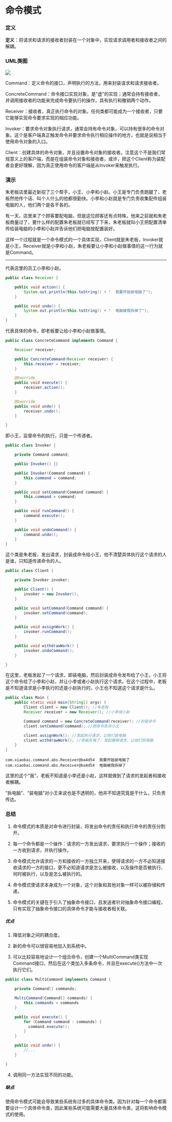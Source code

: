 # 命令模式

### 定义
**定义**：将请求和请求的接收者封装在一个对象中，实现请求调用者和接收者之间的解耦。

### UML类图

![](abre.png)

Command：定义命令的接口，声明执行的方法，用来封装请求和请求接收者。

ConcreteCommand：命令接口实现对象，是“虚”的实现；通常会持有接收者，并调用接收者的功能来完成命令要执行的操作，具有执行和撤销两个动作。

Receiver：接收者，真正执行命令的对象。任何类都可能成为一个接收者，只要它能够实现命令要求实现的相应功能。

Invoker：要求命令对象执行请求，通常会持有命令对象，可以持有很多的命令对象。这个是客户端真正触发命令并要求命令执行相应操作的地方，也就是说相当于使用命令对象的入口。

Client：创建具体的命令对象，并且设置命令对象的接收者。注意这个不是我们常规意义上的客户端，而是在组装命令对象和接收者，或许，把这个Client称为装配者会更好理解，因为真正使用命令的客户端是从Invoker来触发执行。

### 演示
朱老板店里最近新招了三个帮手，小王、小李和小赵。小王是专门负责跑腿了，老板然他传个话、叫个人什么的他都很勤快。小李和小赵就是专门负责收集配件组装电脑的人，他们两个是各干各的。

有一天，店里来了个顾客要配电脑，但是这位顾客还有点特殊，他来之前就和朱老板商量过了，要什么样的配置朱老板就已经写了下来，朱老板就叫小王把配置清单传给装电脑的小李和小赵并告诉他们把电脑按配置装好。

这样一个过程就是一个命令模式的一个具体实现，Client就是朱老板，Invoker就是小王，Receiver就是小李和小赵，朱老板要让小李和小赵做事情的这一行为就是Command。

***
代表店里的员工小李和小赵。
```java
public class Receiver {

    public void action() {
        System.out.println(this.toString() + "  我要开始装电脑了");
    }

    public void undo() {
        System.out.println(this.toString() + "  电脑被我拆掉了");
    }
}
```

代表具体的命令，即老板要让给小李和小赵做事情。
```java
public class ConcreteCommand implements Command {

    Receiver receiver;

    public ConcreteCommand(Receiver receiver) {
        this.receiver = receiver;
    }

    @Override
    public void execute() {
        receiver.action();
    }

    @Override
    public void undo() {
        receiver.undo();
    }

}
```

即小王，监督命令的执行，只是一个传递者。
```java
public class Invoker {

    private Command command;

    public Invoker() {}

    public Invoker(Command command) {
        this.command = command;
    }

    public void setCommand(Command command) {
        this.command = command;
    }

    public void runCommand() {
        command.execute();
    }

    public void undoCommand() {
        command.undo();
    }
}
```

这个类是朱老板，发出请求，封装成命令给小王，他不清楚具体执行这个请求的人是谁，只知道传递命令的人。
```java
public class Client {

    private Invoker invoker;

    public Client() {
        invoker = new Invoker();
    }

    public void setCommand(Command command) {
        invoker.setCommand(command);
    }

    public void assignWork() {
        invoker.runCommand();
    }

    public void withdrawWork() {
        invoker.undoCommand();
    }

}
```

在这里，老板发起了一个请求，即装电脑，然后封装成命令发布给了小王，小王将这个命令给了小李和小赵，并让小李或者小赵执行这个请求。在这个过程中，老板是不知道请求是小李执行的还是小赵执行的，小王也不知道这个请求是什么。

```java
public class Main {
    public static void main(String[] args) {
        Client client = new Client(); //朱老板
        Receiver receiver = new Receiver(); //小李或小赵

        Command command = new ConcreteCommand(receiver); //封装命令
        client.setCommand(command); //把命令告诉小王

        client.assignWork(); //发起执行请求，让他们装电脑
        client.withdrawWork(); //老板反悔了，发起撤销请求，让他们拆电脑
    }
}
```

```
com.xiaobai.command.abs.Receiver@ba4d54  我要开始装电脑了
com.xiaobai.command.abs.Receiver@ba4d54  电脑被我拆掉了
```

这里的这个“我”，老板不知道是小李还是小赵，这样就做到了请求的发起者和接收者解耦。

“拆电脑”、“装电脑”对小王来说也是不透明的，他并不知道究竟是干什么，只负责传达。

### 总结
1. 命令模式的本质是对命令进行封装，将发出命令的责任和执行命令的责任分割开。


2. 每一个命令都是一个操作：请求的一方发出请求，要求执行一个操作；接收的一方收到请求，并执行操作。


3. 命令模式允许请求的一方和接收的一方独立开来，使得请求的一方不必知道接收请求的一方的接口，更不必知道请求是怎么被接收，以及操作是否被执行、何时被执行，以及是怎么被执行的。


4. 命令模式使请求本身成为一个对象，这个对象和其他对象一样可以被存储和传递。


5. 命令模式的关键在于引入了抽象命令接口，且发送者针对抽象命令接口编程，只有实现了抽象命令接口的具体命令才能与接收者相关联。

##### 优点
1. 降低对象之间的耦合度。

2. 新的命令可以很容易地加入到系统中。

3. 可以比较容易地设计一个组合命令，创建一个MultiCommand类实现Command接口，然后在这个类加入多条命令，并且在execute()方法中一次执行它们。


```java
public class MultiCommand implements Command {

    private Command[] commands;

    MultiCommand(Command[] commands) {
        this.commands = commands
    }

    public void execute() {
        for (Command command : commands) {
          command.execute();
        }
    }

    public void undo() {
        //...
    }

}
```

4. 调用同一方法实现不同的功能。

##### 缺点
使用命令模式可能会导致某些系统有过多的具体命令类。因为针对每一个命令都需要设计一个具体命令类，因此某些系统可能需要大量具体命令类，这将影响命令模式的使用。
